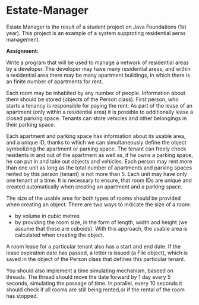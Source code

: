 # Estate-Manager
Estate Manager is the result of a student project on Java Foundations (1st year).
This project is an example of a system supproting residential aeras management.

**Assignment:**

Write a program that will be used to manage a network of residential areas by a developer.
The developer may have many residential areas, and within a residential area there may be many apartment buildings, in which there is an finite number of apartments for rent.

Each room may be inhabited by any number of people. Information about them should be stored (objects of the Person class).
First person, who starts a tenancy is responsible for paying the rent.
As part of the lease of an apartment (only within a residential area) it is possible to additionally lease a closed parking space.
Tenants can store vehicles and other belongings in their parking space.

Each apartment and parking space has information about its usable area, and a unique ID, thanks to which we can simultaneously define the object symbolizing the apartment or parking space.
The tenant can freely check residents in and out of the apartment as well as, if he owns a parking space, he can put in and take out objects and vehicles.
Each person may rent more than one unit as long as the total number of apartments and parking spaces rented by this person (tenant) is not more than 5.
Each unit may have only one tenant at a time.
It is necessary to ensure, that room IDs are unique and created automatically when creating an apartment and a parking space.

The size of the usable area for both types of rooms should be provided when creating an object.
There are two ways to indicate the size of a room:
- by volume in cubic metres
- by providing the room size, in the form of length, width and height (we assume that these are cuboids). With this approach, the usable area is calculated when creating the object.

A room lease for a particular tenant also has a start and end date.
If the lease expiration date has passed, a letter is issued (a File object), which is saved in the object of the Person class that defines this particular tenant.

You should also implement a time simulating mechanism, baseed on threads. 
The thread should move the date forward by 1 day every 5 seconds, simulating the passage of time.
In parallel, every 10 seconds it should check if all rooms are still being rented,or if the rental of the room has stopped.
